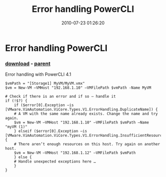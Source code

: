 ﻿---
pid:            2017
poster:         Yasen Kalchev
title:          Error handling PowerCLI
date:           2010-07-23 01:26:20
format:         posh
parent:         2016
parent:         2016

---

# Error handling PowerCLI

### [download](2017.ps1) - [parent](2016.md)

Error handling with PowerCLI 4.1

```posh
$vmPath = "[Storage1] MyVM/MyVM.vmx"
$vm = New-VM –VMHost "192.168.1.10" –VMFilePath $vmPath -Name MyVM

# Check if there is an error and if so – handle it
if (!$?) {
    if ($error[0].Exception –is [VMware.VimAutomation.ViCore.Types.V1.ErrorHandling.DuplicateName]) {
	# A VM with the same name already exists. Change the name and try again.
	$vm = New-VM –VMHost "192.168.1.10" –VMFilePath $vmPath –Name "myVM (1)"
    } elseif ($error[0].Exception –is [VMware.VimAutomation.ViCore.Types.V1.ErrorHandling.InsufficientResourcesFault]) {
	# There aren’t enough resources on this host. Try again on another host.
	$vm = New-VM –VMHost "192.168.1.12" –VMFilePath $vmPath
    } else {
	# Handle unexpected exceptions here …
    }
}
```
